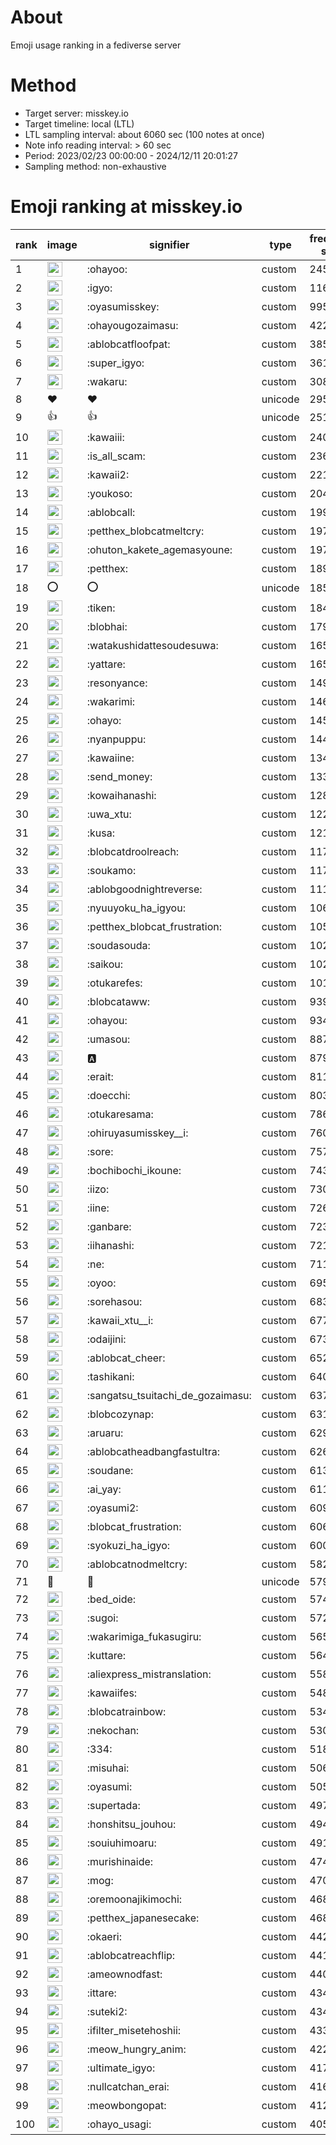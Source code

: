 # About
Emoji usage ranking in a fediverse server

# Method
- Target server: misskey.io
- Target timeline: local (LTL)
- LTL sampling interval: about 6060 sec (100 notes at once)
- Note info reading interval: > 60 sec
- Period: 2023/02/23 00:00:00 - 2024/12/11 20:01:27 
- Sampling method: non-exhaustive

# Emoji ranking at misskey.io

|rank|image|signifier|type|frequency score|
|----|----|----|----|----|
|1|<img height="24" src="https://misskey.io/emoji/ohayoo.webp">|:ohayoo:|custom|245837|
|2|<img height="24" src="https://misskey.io/emoji/igyo.webp">|:igyo:|custom|116339|
|3|<img height="24" src="https://misskey.io/emoji/oyasumisskey.webp">|:oyasumisskey:|custom|99503|
|4|<img height="24" src="https://misskey.io/emoji/ohayougozaimasu.webp">|:ohayougozaimasu:|custom|42279|
|5|<img height="24" src="https://misskey.io/emoji/ablobcatfloofpat.webp">|:ablobcatfloofpat:|custom|38559|
|6|<img height="24" src="https://misskey.io/emoji/super_igyo.webp">|:super_igyo:|custom|36111|
|7|<img height="24" src="https://misskey.io/emoji/wakaru.webp">|:wakaru:|custom|30843|
|8|❤|❤|unicode|29535|
|9|👍|👍|unicode|25128|
|10|<img height="24" src="https://misskey.io/emoji/kawaiii.webp">|:kawaiii:|custom|24053|
|11|<img height="24" src="https://misskey.io/emoji/is_all_scam.webp">|:is_all_scam:|custom|23694|
|12|<img height="24" src="https://misskey.io/emoji/kawaii2.webp">|:kawaii2:|custom|22193|
|13|<img height="24" src="https://misskey.io/emoji/youkoso.webp">|:youkoso:|custom|20488|
|14|<img height="24" src="https://misskey.io/emoji/ablobcall.webp">|:ablobcall:|custom|19978|
|15|<img height="24" src="https://misskey.io/emoji/petthex_blobcatmeltcry.webp">|:petthex_blobcatmeltcry:|custom|19772|
|16|<img height="24" src="https://misskey.io/emoji/ohuton_kakete_agemasyoune.webp">|:ohuton_kakete_agemasyoune:|custom|19720|
|17|<img height="24" src="https://misskey.io/emoji/petthex.webp">|:petthex:|custom|18950|
|18|⭕|⭕|unicode|18524|
|19|<img height="24" src="https://misskey.io/emoji/tiken.webp">|:tiken:|custom|18474|
|20|<img height="24" src="https://misskey.io/emoji/blobhai.webp">|:blobhai:|custom|17962|
|21|<img height="24" src="https://misskey.io/emoji/watakushidattesoudesuwa.webp">|:watakushidattesoudesuwa:|custom|16557|
|22|<img height="24" src="https://misskey.io/emoji/yattare.webp">|:yattare:|custom|16553|
|23|<img height="24" src="https://misskey.io/emoji/resonyance.webp">|:resonyance:|custom|14928|
|24|<img height="24" src="https://misskey.io/emoji/wakarimi.webp">|:wakarimi:|custom|14614|
|25|<img height="24" src="https://misskey.io/emoji/ohayo.webp">|:ohayo:|custom|14597|
|26|<img height="24" src="https://misskey.io/emoji/nyanpuppu.webp">|:nyanpuppu:|custom|14453|
|27|<img height="24" src="https://misskey.io/emoji/kawaiine.webp">|:kawaiine:|custom|13479|
|28|<img height="24" src="https://misskey.io/emoji/send_money.webp">|:send_money:|custom|13399|
|29|<img height="24" src="https://misskey.io/emoji/kowaihanashi.webp">|:kowaihanashi:|custom|12813|
|30|<img height="24" src="https://misskey.io/emoji/uwa_xtu.webp">|:uwa_xtu:|custom|12293|
|31|<img height="24" src="https://misskey.io/emoji/kusa.webp">|:kusa:|custom|12132|
|32|<img height="24" src="https://misskey.io/emoji/blobcatdroolreach.webp">|:blobcatdroolreach:|custom|11734|
|33|<img height="24" src="https://misskey.io/emoji/soukamo.webp">|:soukamo:|custom|11701|
|34|<img height="24" src="https://misskey.io/emoji/ablobgoodnightreverse.webp">|:ablobgoodnightreverse:|custom|11164|
|35|<img height="24" src="https://misskey.io/emoji/nyuuyoku_ha_igyou.webp">|:nyuuyoku_ha_igyou:|custom|10647|
|36|<img height="24" src="https://misskey.io/emoji/petthex_blobcat_frustration.webp">|:petthex_blobcat_frustration:|custom|10553|
|37|<img height="24" src="https://misskey.io/emoji/soudasouda.webp">|:soudasouda:|custom|10286|
|38|<img height="24" src="https://misskey.io/emoji/saikou.webp">|:saikou:|custom|10236|
|39|<img height="24" src="https://misskey.io/emoji/otukarefes.webp">|:otukarefes:|custom|10157|
|40|<img height="24" src="https://misskey.io/emoji/blobcataww.webp">|:blobcataww:|custom|9393|
|41|<img height="24" src="https://misskey.io/emoji/ohayou.webp">|:ohayou:|custom|9348|
|42|<img height="24" src="https://misskey.io/emoji/umasou.webp">|:umasou:|custom|8874|
|43|<img height="24" src="https://misskey.io/emoji/a.webp">|:a:|custom|8798|
|44|<img height="24" src="https://misskey.io/emoji/erait.webp">|:erait:|custom|8114|
|45|<img height="24" src="https://misskey.io/emoji/doecchi.webp">|:doecchi:|custom|8034|
|46|<img height="24" src="https://misskey.io/emoji/otukaresama.webp">|:otukaresama:|custom|7866|
|47|<img height="24" src="https://misskey.io/emoji/ohiruyasumisskey__i.webp">|:ohiruyasumisskey__i:|custom|7608|
|48|<img height="24" src="https://misskey.io/emoji/sore.webp">|:sore:|custom|7574|
|49|<img height="24" src="https://misskey.io/emoji/bochibochi_ikoune.webp">|:bochibochi_ikoune:|custom|7431|
|50|<img height="24" src="https://misskey.io/emoji/iizo.webp">|:iizo:|custom|7309|
|51|<img height="24" src="https://misskey.io/emoji/iine.webp">|:iine:|custom|7262|
|52|<img height="24" src="https://misskey.io/emoji/ganbare.webp">|:ganbare:|custom|7230|
|53|<img height="24" src="https://misskey.io/emoji/iihanashi.webp">|:iihanashi:|custom|7219|
|54|<img height="24" src="https://misskey.io/emoji/ne.webp">|:ne:|custom|7114|
|55|<img height="24" src="https://misskey.io/emoji/oyoo.webp">|:oyoo:|custom|6955|
|56|<img height="24" src="https://misskey.io/emoji/sorehasou.webp">|:sorehasou:|custom|6835|
|57|<img height="24" src="https://misskey.io/emoji/kawaii_xtu__i.webp">|:kawaii_xtu__i:|custom|6779|
|58|<img height="24" src="https://misskey.io/emoji/odaijini.webp">|:odaijini:|custom|6734|
|59|<img height="24" src="https://misskey.io/emoji/ablobcat_cheer.webp">|:ablobcat_cheer:|custom|6522|
|60|<img height="24" src="https://misskey.io/emoji/tashikani.webp">|:tashikani:|custom|6402|
|61|<img height="24" src="https://misskey.io/emoji/sangatsu_tsuitachi_de_gozaimasu.webp">|:sangatsu_tsuitachi_de_gozaimasu:|custom|6375|
|62|<img height="24" src="https://misskey.io/emoji/blobcozynap.webp">|:blobcozynap:|custom|6316|
|63|<img height="24" src="https://misskey.io/emoji/aruaru.webp">|:aruaru:|custom|6292|
|64|<img height="24" src="https://misskey.io/emoji/ablobcatheadbangfastultra.webp">|:ablobcatheadbangfastultra:|custom|6264|
|65|<img height="24" src="https://misskey.io/emoji/soudane.webp">|:soudane:|custom|6139|
|66|<img height="24" src="https://misskey.io/emoji/ai_yay.webp">|:ai_yay:|custom|6114|
|67|<img height="24" src="https://misskey.io/emoji/oyasumi2.webp">|:oyasumi2:|custom|6090|
|68|<img height="24" src="https://misskey.io/emoji/blobcat_frustration.webp">|:blobcat_frustration:|custom|6065|
|69|<img height="24" src="https://misskey.io/emoji/syokuzi_ha_igyo.webp">|:syokuzi_ha_igyo:|custom|6004|
|70|<img height="24" src="https://misskey.io/emoji/ablobcatnodmeltcry.webp">|:ablobcatnodmeltcry:|custom|5820|
|71|🎉|🎉|unicode|5794|
|72|<img height="24" src="https://misskey.io/emoji/bed_oide.webp">|:bed_oide:|custom|5742|
|73|<img height="24" src="https://misskey.io/emoji/sugoi.webp">|:sugoi:|custom|5728|
|74|<img height="24" src="https://misskey.io/emoji/wakarimiga_fukasugiru.webp">|:wakarimiga_fukasugiru:|custom|5652|
|75|<img height="24" src="https://misskey.io/emoji/kuttare.webp">|:kuttare:|custom|5648|
|76|<img height="24" src="https://misskey.io/emoji/aliexpress_mistranslation.webp">|:aliexpress_mistranslation:|custom|5585|
|77|<img height="24" src="https://misskey.io/emoji/kawaiifes.webp">|:kawaiifes:|custom|5480|
|78|<img height="24" src="https://misskey.io/emoji/blobcatrainbow.webp">|:blobcatrainbow:|custom|5341|
|79|<img height="24" src="https://misskey.io/emoji/nekochan.webp">|:nekochan:|custom|5305|
|80|<img height="24" src="https://misskey.io/emoji/334.webp">|:334:|custom|5183|
|81|<img height="24" src="https://misskey.io/emoji/misuhai.webp">|:misuhai:|custom|5062|
|82|<img height="24" src="https://misskey.io/emoji/oyasumi.webp">|:oyasumi:|custom|5056|
|83|<img height="24" src="https://misskey.io/emoji/supertada.webp">|:supertada:|custom|4979|
|84|<img height="24" src="https://misskey.io/emoji/honshitsu_jouhou.webp">|:honshitsu_jouhou:|custom|4943|
|85|<img height="24" src="https://misskey.io/emoji/souiuhimoaru.webp">|:souiuhimoaru:|custom|4915|
|86|<img height="24" src="https://misskey.io/emoji/murishinaide.webp">|:murishinaide:|custom|4741|
|87|<img height="24" src="https://misskey.io/emoji/mog.webp">|:mog:|custom|4705|
|88|<img height="24" src="https://misskey.io/emoji/oremoonajikimochi.webp">|:oremoonajikimochi:|custom|4689|
|89|<img height="24" src="https://misskey.io/emoji/petthex_japanesecake.webp">|:petthex_japanesecake:|custom|4685|
|90|<img height="24" src="https://misskey.io/emoji/okaeri.webp">|:okaeri:|custom|4424|
|91|<img height="24" src="https://misskey.io/emoji/ablobcatreachflip.webp">|:ablobcatreachflip:|custom|4411|
|92|<img height="24" src="https://misskey.io/emoji/ameownodfast.webp">|:ameownodfast:|custom|4400|
|93|<img height="24" src="https://misskey.io/emoji/ittare.webp">|:ittare:|custom|4349|
|94|<img height="24" src="https://misskey.io/emoji/suteki2.webp">|:suteki2:|custom|4345|
|95|<img height="24" src="https://misskey.io/emoji/ifilter_misetehoshii.webp">|:ifilter_misetehoshii:|custom|4339|
|96|<img height="24" src="https://misskey.io/emoji/meow_hungry_anim.webp">|:meow_hungry_anim:|custom|4228|
|97|<img height="24" src="https://misskey.io/emoji/ultimate_igyo.webp">|:ultimate_igyo:|custom|4170|
|98|<img height="24" src="https://misskey.io/emoji/nullcatchan_erai.webp">|:nullcatchan_erai:|custom|4161|
|99|<img height="24" src="https://misskey.io/emoji/meowbongopat.webp">|:meowbongopat:|custom|4123|
|100|<img height="24" src="https://misskey.io/emoji/ohayo_usagi.webp">|:ohayo_usagi:|custom|4056|

